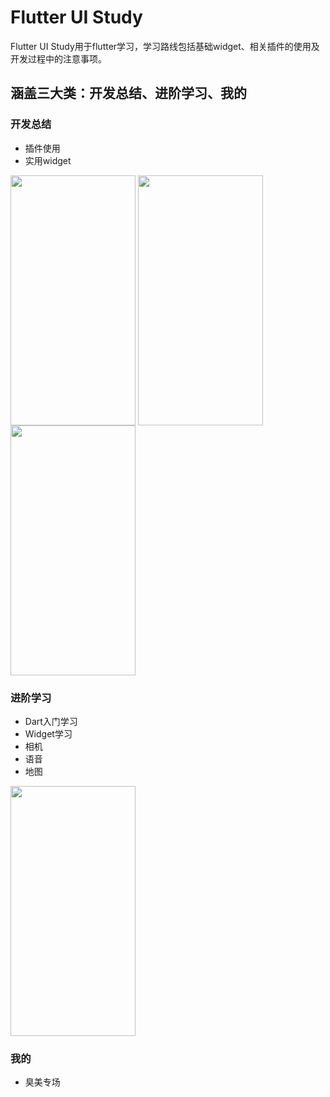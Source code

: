 # Flutter UI Study

Flutter UI Study用于flutter学习，学习路线包括基础widget、相关插件的使用及开发过程中的注意事项。

## 涵盖三大类：开发总结、进阶学习、我的

### 开发总结
- 插件使用
- 实用widget
<img src="https://github.com/Asscre/FUS/blob/master/mdimage/engineeringservice.png?raw=true" width = "200" height = "400" alt="" align=center />
<img src="https://github.com/Asscre/FUS/blob/master/mdimage/waterripple.gif?raw=true" width = "200" height = "400" alt="" align=center />
<img src="https://github.com/Asscre/FUS/blob/master/mdimage/radar.gif?raw=true" width = "200" height = "400" alt="" align=center />



### 进阶学习
- Dart入门学习
- Widget学习
- 相机
- 语音
- 地图
<img src="https://github.com/Asscre/FUS/blob/master/mdimage/study.png?raw=true" width = "200" height = "400" alt="" align=center />

### 我的
- 臭美专场
